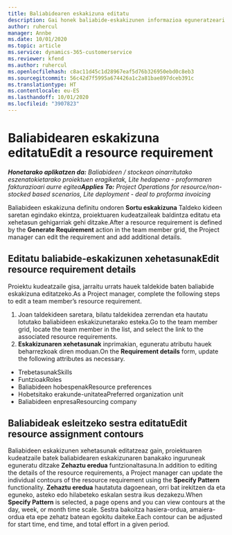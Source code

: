 ```yaml
---
title: Baliabidearen eskakizuna editatu
description: Gai honek baliabide-eskakizunen informazioa eguneratzeari buruzko informazioa ematen du.
author: ruhercul
manager: Annbe
ms.date: 10/01/2020
ms.topic: article
ms.service: dynamics-365-customerservice
ms.reviewer: kfend
ms.author: ruhercul
ms.openlocfilehash: c8ac11d45c1d28967eaf5d76b326950ebd0c8eb3
ms.sourcegitcommit: 56c42d7f5995a674426a1c2a81bae897dceb391c
ms.translationtype: HT
ms.contentlocale: eu-ES
ms.lasthandoff: 10/01/2020
ms.locfileid: "3907823"
---
```

# <a name="edit-a-resource-requirement"></a><span data-ttu-id="f8a66-103">Baliabidearen eskakizuna editatu</span><span class="sxs-lookup"><span data-stu-id="f8a66-103">Edit a resource requirement</span></span>

<span data-ttu-id="f8a66-104">_**Honetarako aplikatzen da:** Baliabideen / stockean oinarritutako eszenatokietarako proiektuen eragiketak, Lite hedapena - proformaren fakturazioari aurre egitea_</span><span class="sxs-lookup"><span data-stu-id="f8a66-104">_**Applies To:** Project Operations for resource/non-stocked based scenarios, Lite deployment - deal to proforma invoicing_</span></span>

<span data-ttu-id="f8a66-105">Baliabideen eskakizuna definitu ondoren **Sortu eskakizuna** Taldeko kideen saretan egindako ekintza, proiektuaren kudeatzaileak baldintza editatu eta xehetasun gehigarriak gehi ditzake.</span><span class="sxs-lookup"><span data-stu-id="f8a66-105">After a resource requirement is defined by the **Generate Requirement** action in the team member grid, the Project manager can edit the requirement and add additional details.</span></span>

## <a name="edit-resource-requirement-details"></a><span data-ttu-id="f8a66-106">Editatu baliabide-eskakizunen xehetasunak</span><span class="sxs-lookup"><span data-stu-id="f8a66-106">Edit resource requirement details</span></span>

<span data-ttu-id="f8a66-107">Proiektu kudeatzaile gisa, jarraitu urrats hauek taldekide baten baliabide eskakizuna editatzeko.</span><span class="sxs-lookup"><span data-stu-id="f8a66-107">As a Project manager, complete the following steps to edit a team member’s resource requirement.</span></span>

1. <span data-ttu-id="f8a66-108">Joan taldekideen saretara, bilatu taldekidea zerrendan eta hautatu lotutako baliabideen eskakizunetarako esteka.</span><span class="sxs-lookup"><span data-stu-id="f8a66-108">Go to the team member grid, locate the team member in the list, and select the link to the associated resource requirements.</span></span>
2. <span data-ttu-id="f8a66-109">**Eskakizunaren xehetasunak** inprimakian, eguneratu atributu hauek beharrezkoak diren moduan.</span><span class="sxs-lookup"><span data-stu-id="f8a66-109">On the **Requirement details** form, update the following attributes as necessary.</span></span>

- <span data-ttu-id="f8a66-110">Trebetasunak</span><span class="sxs-lookup"><span data-stu-id="f8a66-110">Skills</span></span>
- <span data-ttu-id="f8a66-111">Funtzioak</span><span class="sxs-lookup"><span data-stu-id="f8a66-111">Roles</span></span>
- <span data-ttu-id="f8a66-112">Baliabideen hobespenak</span><span class="sxs-lookup"><span data-stu-id="f8a66-112">Resource preferences</span></span>
- <span data-ttu-id="f8a66-113">Hobetsitako erakunde-unitatea</span><span class="sxs-lookup"><span data-stu-id="f8a66-113">Preferred organization unit</span></span>
- <span data-ttu-id="f8a66-114">Baliabideen enpresa</span><span class="sxs-lookup"><span data-stu-id="f8a66-114">Resourcing company</span></span>

## <a name="edit-resource-assignment-contours"></a><span data-ttu-id="f8a66-115">Baliabideak esleitzeko sestra editatu</span><span class="sxs-lookup"><span data-stu-id="f8a66-115">Edit resource assignment contours</span></span>

<span data-ttu-id="f8a66-116">Baliabideen eskakizunen xehetasunak editatzeaz gain, proiektuaren kudeatzaile batek baliabidearen eskakizunaren banakako inguruneak eguneratu ditzake **Zehaztu eredua** funtzionaltasuna.</span><span class="sxs-lookup"><span data-stu-id="f8a66-116">In addition to editing the details of the resource requirements, a Project manager can update the individual contours of the resource requirement using the **Specify Pattern** functionality.</span></span> <span data-ttu-id="f8a66-117">**Zehaztu eredua** hautatuta dagoenean, orri bat irekitzen da eta eguneko, asteko edo hilabeteko eskalan sestra ikus dezakezu.</span><span class="sxs-lookup"><span data-stu-id="f8a66-117">When **Specify Pattern** is selected, a page opens and you can view contours at the day, week, or month time scale.</span></span> <span data-ttu-id="f8a66-118">Sestra bakoitza hasiera-ordua, amaiera-ordua eta epe zehatz batean egokitu daiteke.</span><span class="sxs-lookup"><span data-stu-id="f8a66-118">Each contour can be adjusted for start time, end time, and total effort in a given period.</span></span>